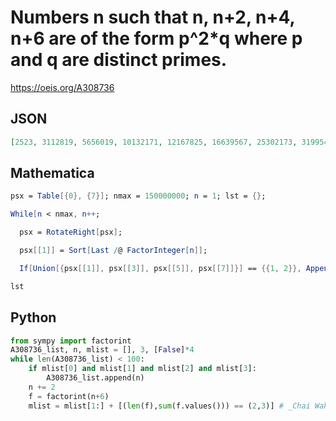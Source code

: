 # Numbers n such that n, n\+2, n\+4, n\+6 are of the form p^2\*q where p and q are distinct primes\.
https://oeis.org/A308736
## JSON
```JSON
[2523, 3112819, 5656019, 10132171, 12167825, 16639567, 25302173, 31995475, 35158921, 37334419, 43890719, 44816821, 47715269, 53548223, 55534523, 90526075, 90533525, 127558319, 142929025, 143167073, 144989575, 147182225]
```
## Mathematica
```Mathematica
psx = Table[{0}, {7}]; nmax = 150000000; n = 1; lst = {};
```
```Mathematica
While[n < nmax, n++;
```
```Mathematica
  psx = RotateRight[psx];
```
```Mathematica
  psx[[1]] = Sort[Last /@ FactorInteger[n]];
```
```Mathematica
  If[Union[{psx[[1]], psx[[3]], psx[[5]], psx[[7]]}] == {{1, 2}}, AppendTo[lst, n - 6]];];
```
```Mathematica
lst
```
## Python
```Python
from sympy import factorint
A308736_list, n, mlist = [], 3, [False]*4
while len(A308736_list) < 100:
    if mlist[0] and mlist[1] and mlist[2] and mlist[3]:
        A308736_list.append(n)
    n += 2
    f = factorint(n+6)
    mlist = mlist[1:] + [(len(f),sum(f.values())) == (2,3)] # _Chai Wah Wu_, Jun 24 2019, Jan 03 2022.
```
